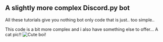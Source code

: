 ## A slightly more complex Discord.py bot

All these tutorials give you nothing bot only code that is just.. too simple..

This code is a bit more complex and i also have something else to offer...
A cat pic!!
![Cute boi!](https://thumbs-prod.si-cdn.com/d4e3zqOM5KUq8m0m-AFVxuqa5ZM=/800x600/filters:no_upscale%28%29:focal%28554x699:555x700%29/https://public-media.si-cdn.com/filer/a4/04/a404c799-7118-459a-8de4-89e4a44b124f/img_1317.jpg)

